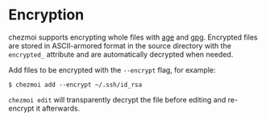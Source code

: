# Encryption

chezmoi supports encrypting whole files with [age](https://age-encryption.org)
and [gpg](https://www.gnupg.com/). Encrypted files are stored in ASCII-armored
format in the source directory with the `encrypted_` attribute and are
automatically decrypted when needed.

Add files to be encrypted with the `--encrypt` flag, for example:

```console
$ chezmoi add --encrypt ~/.ssh/id_rsa
```

`chezmoi edit` will transparently decrypt the file before editing and
re-encrypt it afterwards.

